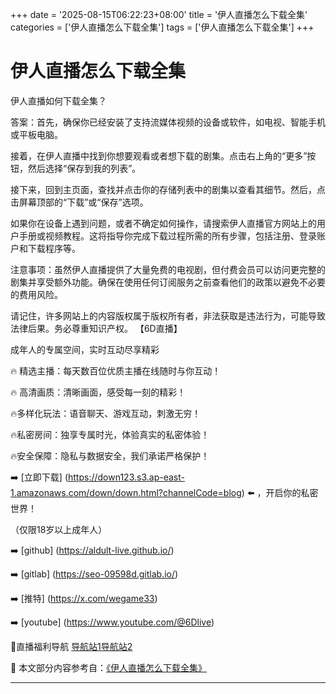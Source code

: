 +++
date = '2025-08-15T06:22:23+08:00'
title = '伊人直播怎么下载全集'
categories = ['伊人直播怎么下载全集']
tags = ['伊人直播怎么下载全集']
+++

# 伊人直播怎么下载全集

伊人直播如何下载全集？

答案：首先，确保你已经安装了支持流媒体视频的设备或软件，如电视、智能手机或平板电脑。

接着，在伊人直播中找到你想要观看或者想下载的剧集。点击右上角的“更多”按钮，然后选择“保存到我的列表”。

接下来，回到主页面，查找并点击你的存储列表中的剧集以查看其细节。然后，点击屏幕顶部的“下载”或“保存”选项。

如果你在设备上遇到问题，或者不确定如何操作，请搜索伊人直播官方网站上的用户手册或视频教程。这将指导你完成下载过程所需的所有步骤，包括注册、登录账户和下载程序等。

注意事项：虽然伊人直播提供了大量免费的电视剧，但付费会员可以访问更完整的剧集并享受额外功能。确保在使用任何订阅服务之前查看他们的政策以避免不必要的费用风险。

请记住，许多网站上的内容版权属于版权所有者，非法获取是违法行为，可能导致法律后果。务必尊重知识产权。
【6D直播】

 成年人的专属空间，实时互动尽享精彩

🔥 精选主播：每天数百位优质主播在线随时与你互动！

🔥 高清画质：清晰画面，感受每一刻的精彩！

🔥多样化玩法：语音聊天、游戏互动，刺激无穷！

🔥私密房间：独享专属时光，体验真实的私密体验！

🔥安全保障：隐私与数据安全，我们承诺严格保护！

➡️ [立即下载] (https://down123.s3.ap-east-1.amazonaws.com/down/down.html?channelCode=blog) ⬅️ ，开启你的私密世界！

 （仅限18岁以上成年人）

➡️ [github] (https://aldult-live.github.io/)

➡️ [gitlab] (https://seo-09598d.gitlab.io/)

➡️ [推特] (https://x.com/wegame33)

➡️ [youtube] (https://www.youtube.com/@6Dlive)

🔞直播福利导航   [导航站1](https://webstack-86085a.gitlab.io/)[导航站2](https://onlygit123-2.github.io/)

📘 本文部分内容参考自：[《伊人直播怎么下载全集》](https://webstack-hugo-6.pages.dev/)

---

